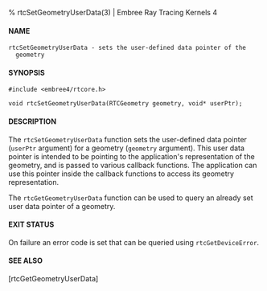% rtcSetGeometryUserData(3) | Embree Ray Tracing Kernels 4

#### NAME

    rtcSetGeometryUserData - sets the user-defined data pointer of the
      geometry

#### SYNOPSIS

    #include <embree4/rtcore.h>

    void rtcSetGeometryUserData(RTCGeometry geometry, void* userPtr);

#### DESCRIPTION

The `rtcSetGeometryUserData` function sets the user-defined data
pointer (`userPtr` argument) for a geometry (`geometry` argument). This
user data pointer is intended to be pointing to the application's
representation of the geometry, and is passed to various callback
functions. The application can use this pointer inside the callback
functions to access its geometry representation.

The `rtcGetGeometryUserData` function can be used to query an already
set user data pointer of a geometry.

#### EXIT STATUS

On failure an error code is set that can be queried using
`rtcGetDeviceError`.

#### SEE ALSO

[rtcGetGeometryUserData]
